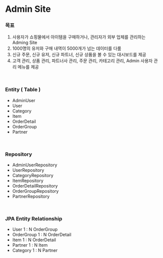 # Admin Site
### 목표
1. 사용자가 쇼핑물에서 아이템을 구매하거나, 관리자가 외부 업체를 관리하는 Adming Site
2. 1000명의 유저와 구매 내역이 5000개가 넘는 데이터를 다룸
3. 신규 주문, 신규 유저, 신규 파트너, 신규 상품을 볼 수 있는 대시보드를 제공
4. 고객 관리, 상품 관리, 파트너사 관리, 주문 관리, 카테고리 관리, Admin 사용자 관리 메뉴를 제공

<br/>

### Entity ( Table )
* AdminUser
* User
* Category
* Item
* OrderDetail
* OrderGroup
* Partner

<br/>

### Repository
* AdminUserRepository
* UserRepository
* CategoryRepository
* ItemRepository
* OrderDetailRepository
* OrderGroupRepository
* PartnerRepository

<br/>

### JPA Entity Relationship
* User 1 : N OrderGroup
* OrderGroup 1 : N OrderDetail
* Item 1 : N OrderDetail
* Partner 1 : N Item
* Category 1 : N Partner